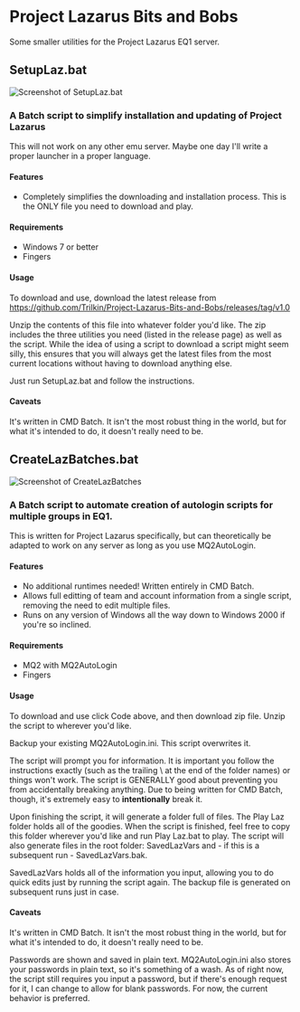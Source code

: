 # Project Lazarus Bits and Bobs
Some smaller utilities for the Project Lazarus EQ1 server.

## SetupLaz.bat

![Screenshot of SetupLaz.bat](https://i.imgur.com/XQAhgL8.jpg)

### A Batch script to simplify installation and updating of Project Lazarus

This will not work on any other emu server. Maybe one day I'll write a proper launcher in a proper language.

#### Features

* Completely simplifies the downloading and installation process. This is the ONLY file you need to download and play.

#### Requirements

* Windows 7 or better
* Fingers


#### Usage

To download and use, download the latest release from https://github.com/Trilkin/Project-Lazarus-Bits-and-Bobs/releases/tag/v1.0

Unzip the contents of this file into whatever folder you'd like. The zip includes the three utilities you need (listed in the release page) as well as the script. While the idea of using a script to download a script might seem silly, this ensures that you will always get the latest files from the most current locations without having to download anything else.

Just run SetupLaz.bat and follow the instructions.

#### Caveats

It's written in CMD Batch. It isn't the most robust thing in the world, but for what it's intended to do, it doesn't really need to be.


## CreateLazBatches.bat

![Screenshot of CreateLazBatches](https://i.imgur.com/VQSbnhf.jpg)

### A Batch script to automate creation of autologin scripts for multiple groups in EQ1.

This is written for Project Lazarus specifically, but can theoretically be adapted to work on any server as long as you use MQ2AutoLogin.

#### Features

* No additional runtimes needed! Written entirely in CMD Batch.
* Allows full editting of team and account information from a single script, removing the need to edit multiple files.
* Runs on any version of Windows all the way down to Windows 2000 if you're so inclined.

#### Requirements

* MQ2 with MQ2AutoLogin
* Fingers


#### Usage

To download and use click Code above, and then download zip file. Unzip the script to wherever you'd like.

Backup your existing MQ2AutoLogin.ini. This script overwrites it.

The script will prompt you for information. It is important you follow the instructions exactly (such as the trailing \ at the end of the folder names) or things won't work. The script is GENERALLY good about preventing you from accidentally breaking anything. Due to being written for CMD Batch, though, it's extremely easy to **intentionally** break it.

Upon finishing the script, it will generate a folder full of files. The Play Laz folder holds all of the goodies. When the script is finished, feel free to copy this folder wherever you'd like and run Play Laz.bat to play. The script will also generate files in the root folder: SavedLazVars and - if this is a subsequent run - SavedLazVars.bak. 

SavedLazVars holds all of the information you input, allowing you to do quick edits just by running the script again. The backup file is generated on subsequent runs just in case.

#### Caveats

It's written in CMD Batch. It isn't the most robust thing in the world, but for what it's intended to do, it doesn't really need to be.

Passwords are shown and saved in plain text. MQ2AutoLogin.ini also stores your passwords in plain text, so it's something of a wash. As of right now, the script still requires you input a password, but if there's enough request for it, I can change to allow for blank passwords. For now, the current behavior is preferred.
